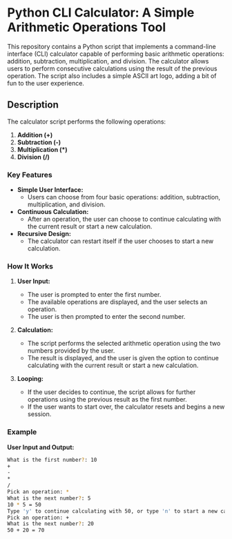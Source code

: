 # Python CLI Calculator: A Simple Arithmetic Operations Tool

This repository contains a Python script that implements a command-line interface (CLI) calculator capable of performing basic arithmetic operations: addition, subtraction, multiplication, and division. The calculator allows users to perform consecutive calculations using the result of the previous operation. The script also includes a simple ASCII art logo, adding a bit of fun to the user experience.

## Description

The calculator script performs the following operations:

1. **Addition (+)**
2. **Subtraction (-)**
3. **Multiplication (*)**
4. **Division (/)**

### Key Features

- **Simple User Interface:** 
  - Users can choose from four basic operations: addition, subtraction, multiplication, and division.
- **Continuous Calculation:**
  - After an operation, the user can choose to continue calculating with the current result or start a new calculation.
- **Recursive Design:**
  - The calculator can restart itself if the user chooses to start a new calculation.

### How It Works

1. **User Input:**
   - The user is prompted to enter the first number.
   - The available operations are displayed, and the user selects an operation.
   - The user is then prompted to enter the second number.

2. **Calculation:**
   - The script performs the selected arithmetic operation using the two numbers provided by the user.
   - The result is displayed, and the user is given the option to continue calculating with the current result or start a new calculation.

3. **Looping:**
   - If the user decides to continue, the script allows for further operations using the previous result as the first number.
   - If the user wants to start over, the calculator resets and begins a new session.

### Example

**User Input and Output:**

```bash
What is the first number?: 10
+
-
*
/
Pick an operation: *
What is the next number?: 5
10 * 5 = 50
Type 'y' to continue calculating with 50, or type 'n' to start a new calculation.: y
Pick an operation: +
What is the next number?: 20
50 + 20 = 70
